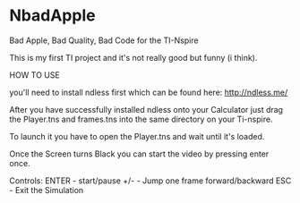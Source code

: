 # NbadApple
Bad Apple, Bad Quality, Bad Code for the TI-Nspire

This is my first TI project and it's not really good but funny (i think).

HOW TO USE

you'll need to install ndless first which can be found here:
http://ndless.me/

After you have successfully installed ndless onto your Calculator just drag the Player.tns and frames.tns into the same directory on your Ti-nspire.

To launch it you have to open the Player.tns and wait until it's loaded.

Once the Screen turns Black you can start the video by pressing enter once.

Controls:
ENTER - start/pause
+/-   - Jump one frame forward/backward
ESC   - Exit the Simulation
